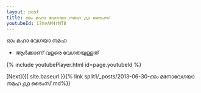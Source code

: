 ```yaml
---
layout: post
title: ഓം മഹാ വേഗയാ നമഹ ൧൧ ടൈംസ്
youtubeId: i7mvAM4rNT8
---
```

 
 
 ഓം മഹാ വേഗയാ നമഹ 
 
 -  ആർക്കാണ് വളരെ വേഗതയുള്ളത് 
 
  
 
  
 
 
 
 
 
 


{% include youtubePlayer.html id=page.youtubeId %}
 
[Next]({{ site.baseurl }}{% link  split1/_posts/2013-06-30-ഓം മനോവേഗയാ നമഹ ൧൧ ടൈംസ്.md%})
 
